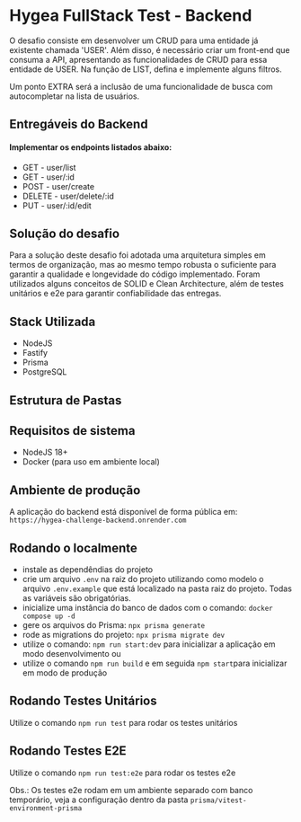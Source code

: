 
# Hygea FullStack Test - Backend

O desafio consiste em desenvolver um CRUD para uma entidade já existente chamada 'USER'. Além disso, é necessário criar um front-end que consuma a API, apresentando as funcionalidades de CRUD para essa entidade de USER. Na função de LIST, defina e implemente alguns filtros.

Um ponto EXTRA será a inclusão de uma funcionalidade de busca com autocompletar na lista de usuários.

## Entregáveis do Backend
#### Implementar os endpoints listados abaixo:
- GET - user/list
- GET - user/:id
- POST - user/create
- DELETE - user/delete/:id
- PUT - user/:id/edit

## Solução do desafio

Para a solução deste desafio foi adotada uma arquitetura simples em termos de organização, mas ao mesmo tempo robusta o suficiente para garantir a qualidade e longevidade do código implementado. Foram utilizados alguns conceitos de SOLID e Clean Architecture, além de testes unitários e e2e para garantir confiabilidade das entregas.

## Stack Utilizada
- NodeJS
- Fastify
- Prisma
- PostgreSQL

## Estrutura de Pastas

## Requisitos de sistema

* NodeJS 18+
* Docker (para uso em ambiente local)

## Ambiente de produção

A aplicação do backend está disponível de forma pública em: ```https://hygea-challenge-backend.onrender.com```

## Rodando o localmente
- instale as dependêndias do projeto
- crie um arquivo ``.env`` na raiz do projeto utilizando como modelo o arquivo ``.env.example`` que está localizado na pasta raiz do projeto. Todas as variáveis são obrigatórias.
- inicialize uma instância do banco de dados com o comando: ``docker compose up -d``
- gere os arquivos do Prisma: ``` npx prisma generate ```
- rode as migrations do projeto: ``` npx prisma migrate dev ```
- utilize o comando: ``npm run start:dev`` para inicializar a aplicação em modo desenvolvimento ou
- utilize o comando ``npm run build`` e em seguida ``npm start``para inicializar em modo de produção 

## Rodando Testes Unitários
Utilize o comando ``npm run test`` para rodar os testes unitários

## Rodando Testes E2E
Utilize o comando ``npm run test:e2e`` para rodar os testes e2e

Obs.: Os testes e2e rodam em um ambiente separado com banco temporário, veja a configuração dentro da pasta ```prisma/vitest-environment-prisma```
